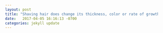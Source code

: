 ```yaml
---
layout: post
title: "Shaving hair does change its thickness, color or rate of growth. || http://www.mayoclinic.org/healthy-lifestyle/adult-health/expert-answers/hair-removal/faq-20058427?scrlybrkr"
date:   2017-04-05 16:16:13 -0700
categories: jekyll update
---
```

